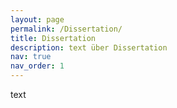 ```yaml
---
layout: page
permalink: /Dissertation/
title: Dissertation
description: text über Dissertation
nav: true
nav_order: 1
---
```

<!-- _pages/Dissertation.md -->
<div class="Dissertation">

text
</div>
